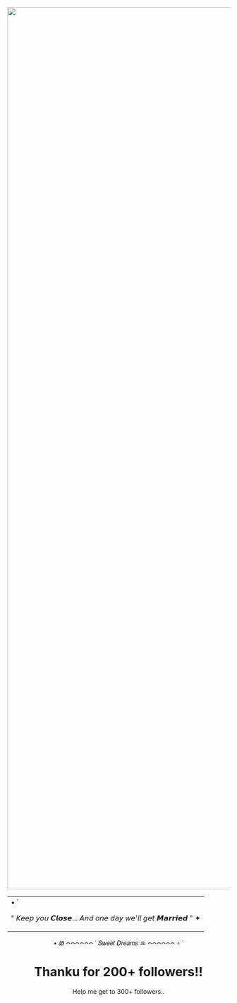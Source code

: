 
  <table>
    <tr>
<p align="center">
  <img src="https://avatars.githubusercontent.com/u/218754534?v=4" alt="RottingSunflower profile picture" width="2000"/>
</p>
      </td>
      <td>
       • ˙
        <p>
          " 𝘒𝘦𝘦𝘱 𝘺𝘰𝘶 𝘾𝙡𝙤𝙨𝙚... 𝘈𝘯𝘥 𝘰𝘯𝘦 𝘥𝘢𝘺 𝘸𝘦'𝘭𝘭 𝘨𝘦𝘵 𝙈𝙖𝙧𝙧𝙞𝙚𝙙 "
✦
        </p>
      </td>
    </tr>
  </table>

</div>

<p align="center"> • Ꮺ 𖤋𖤋𖤋𖤋𖤋𖤋 ˙ 𝑆𝑤𝑒𝑒𝑡 𝐷𝑟𝑒𝑎𝑚𝑠 ꔛ 𖤋𖤋𖤋𖤋𖤋𖤋 ∘ ˙

<h1 align="center">Thanku for 200+ followers!!
</h1>
<p align="center">Help me get to 300+ followers.. 

